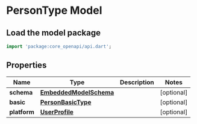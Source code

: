 # PersonType Model

## Load the model package
```dart
import 'package:core_openapi/api.dart';
```

## Properties
Name | Type | Description | Notes
------------ | ------------- | ------------- | -------------
**schema** | [**EmbeddedModelSchema**](EmbeddedModelSchema) |  | [optional] 
**basic** | [**PersonBasicType**](PersonBasicType) |  | [optional] 
**platform** | [**UserProfile**](UserProfile) |  | [optional] 




